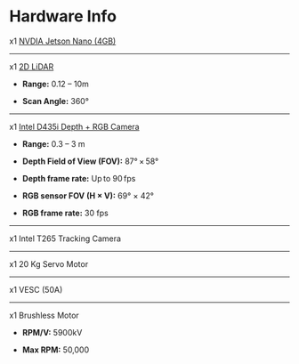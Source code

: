 # Hardware Info
x1 [NVDIA Jetson Nano (4GB)](https://www.nvidia.com/en-us/autonomous-machines/embedded-systems/jetson-nano/)

---

x1 [2D LiDAR](https://www.ydlidar.com/products/view/5.html) 

* **Range:** 0.12 – 10m 

* **Scan Angle:** 360°

---

x1 [Intel D435i Depth + RGB Camera](https://www.intelrealsense.com/depth-camera-d435i/)

* **Range:** 0.3 – 3 m 

* **Depth Field of View (FOV):** 87° × 58° 

* **Depth frame rate:** Up to 90 fps 

* **RGB sensor FOV (H × V):** 69° × 42°  

* **RGB frame rate:** 30 fps 

---

x1 Intel T265 Tracking Camera

---

x1 20 Kg Servo Motor 

---

x1 VESC (50A) 

---

x1 Brushless Motor  

* **RPM/V:** 5900kV 

* **Max RPM:** 50,000
